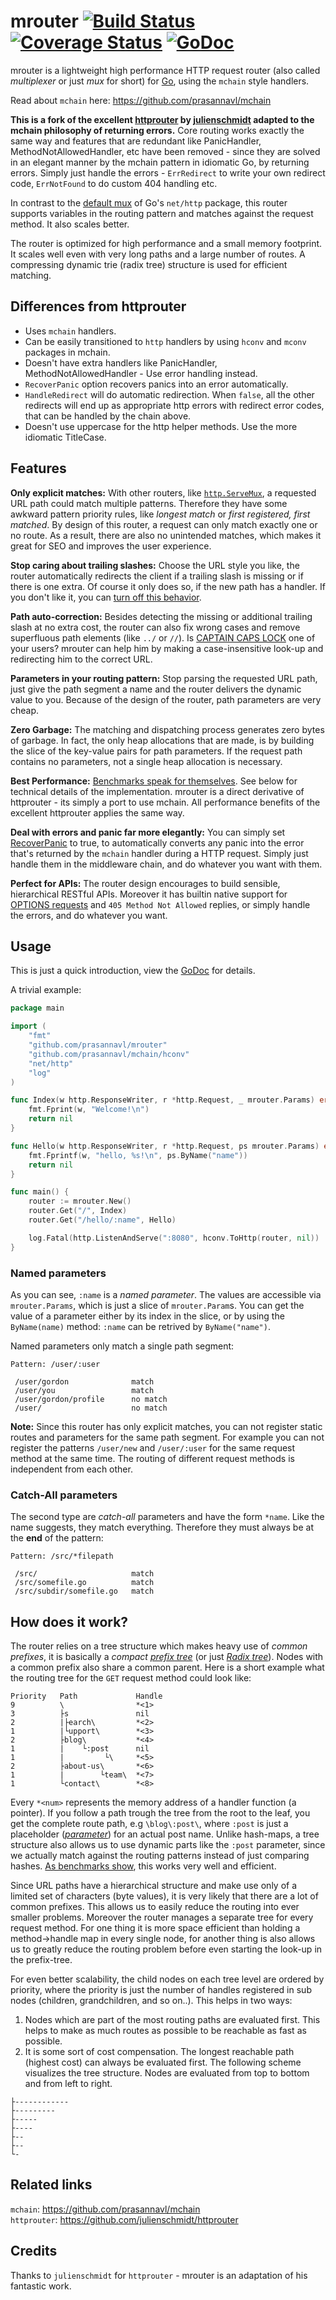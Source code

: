 # mrouter [![Build Status](https://travis-ci.org/prasannavl/mrouter.svg?branch=master)](https://travis-ci.org/prasannavl/mrouter) [![Coverage Status](https://coveralls.io/repos/github/prasannavl/mrouter/badge.svg?branch=master)](https://coveralls.io/github/prasannavl/mrouter?branch=master) [![GoDoc](https://godoc.org/github.com/prasannavl/mrouter?status.svg)](http://godoc.org/github.com/prasannavl/mrouter)

mrouter is a lightweight high performance HTTP request router (also called *multiplexer* or just *mux* for short) for [Go](https://golang.org/), using the `mchain` style handlers.

Read about `mchain` here: https://github.com/prasannavl/mchain

**This is a fork of the excellent [httprouter](https://github.com/julienschmidt/httprouter) by [julienschmidt](https://github.com/julienschmidt) adapted to the mchain philosophy of returning errors.** Core routing works exactly the same way and features that are redundant like PanicHandler, MethodNotAllowedHandler, etc have been removed - since they are solved in an elegant manner by the mchain pattern in idiomatic Go, by returning errors. Simply just handle the errors - `ErrRedirect` to write your own redirect code, `ErrNotFound` to do custom 404 handling etc.

In contrast to the [default mux](https://golang.org/pkg/net/http/#ServeMux) of Go's `net/http` package, this router supports variables in the routing pattern and matches against the request method. It also scales better.

The router is optimized for high performance and a small memory footprint. It scales well even with very long paths and a large number of routes. A compressing dynamic trie (radix tree) structure is used for efficient matching.

## Differences from httprouter

- Uses `mchain` handlers.
- Can be easily transitioned to `http` handlers by using `hconv` and `mconv` packages in mchain.
- Doesn't have extra handlers like PanicHandler, MethodNotAllowedHandler - Use error handling instead.
- `RecoverPanic` option recovers panics into an error automatically.
- `HandleRedirect` will do automatic redirection. When `false`, all the other redirects will end up as appropriate http errors with redirect error codes, that can be handled by the chain above.
- Doesn't use uppercase for the http helper methods. Use the more idiomatic TitleCase.

## Features

**Only explicit matches:** With other routers, like [`http.ServeMux`](https://golang.org/pkg/net/http/#ServeMux), a requested URL path could match multiple patterns. Therefore they have some awkward pattern priority rules, like *longest match* or *first registered, first matched*. By design of this router, a request can only match exactly one or no route. As a result, there are also no unintended matches, which makes it great for SEO and improves the user experience.

**Stop caring about trailing slashes:** Choose the URL style you like, the router automatically redirects the client if a trailing slash is missing or if there is one extra. Of course it only does so, if the new path has a handler. If you don't like it, you can [turn off this behavior](https://godoc.org/github.com/prasannavl/mrouter#Router.RedirectTrailingSlash).

**Path auto-correction:** Besides detecting the missing or additional trailing slash at no extra cost, the router can also fix wrong cases and remove superfluous path elements (like `../` or `//`). Is [CAPTAIN CAPS LOCK](http://www.urbandictionary.com/define.php?term=Captain+Caps+Lock) one of your users? mrouter can help him by making a case-insensitive look-up and redirecting him to the correct URL.

**Parameters in your routing pattern:** Stop parsing the requested URL path, just give the path segment a name and the router delivers the dynamic value to you. Because of the design of the router, path parameters are very cheap.

**Zero Garbage:** The matching and dispatching process generates zero bytes of garbage. In fact, the only heap allocations that are made, is by building the slice of the key-value pairs for path parameters. If the request path contains no parameters, not a single heap allocation is necessary.

**Best Performance:** [Benchmarks speak for themselves](https://github.com/julienschmidt/go-http-routing-benchmark). See below for technical details of the implementation. mrouter is a direct derivative of httprouter - its simply a port to use mchain. All performance benefits of the excellent httprouter applies the same way.

**Deal with errors and panic far more elegantly:** You can simply set [RecoverPanic](https://godoc.org/github.com/prasannavl/mrouter#Router.RecoverPanic) to true, to automatically converts any panic into the error that's returned by the `mchain` handler during a HTTP request. Simply just handle them in the middleware chain, and do whatever you want with them.

**Perfect for APIs:** The router design encourages to build sensible, hierarchical RESTful APIs. Moreover it has builtin native support for [OPTIONS requests](http://zacstewart.com/2012/04/14/http-options-method.html) and `405 Method Not Allowed` replies, or simply handle the errors, and do whatever you want.

## Usage

This is just a quick introduction, view the [GoDoc](http://godoc.org/github.com/prasannavl/mrouter) for details.

A trivial example:

```go
package main

import (
    "fmt"
    "github.com/prasannavl/mrouter"
    "github.com/prasannavl/mchain/hconv"
    "net/http"
    "log"
)

func Index(w http.ResponseWriter, r *http.Request, _ mrouter.Params) error {
    fmt.Fprint(w, "Welcome!\n")
	return nil
}

func Hello(w http.ResponseWriter, r *http.Request, ps mrouter.Params) error {
    fmt.Fprintf(w, "hello, %s!\n", ps.ByName("name"))
	return nil
}

func main() {
    router := mrouter.New()
    router.Get("/", Index)
    router.Get("/hello/:name", Hello)

    log.Fatal(http.ListenAndServe(":8080", hconv.ToHttp(router, nil))
}
```

### Named parameters

As you can see, `:name` is a *named parameter*. The values are accessible via `mrouter.Params`, which is just a slice of `mrouter.Param`s. You can get the value of a parameter either by its index in the slice, or by using the `ByName(name)` method: `:name` can be retrived by `ByName("name")`.

Named parameters only match a single path segment:

```
Pattern: /user/:user

 /user/gordon              match
 /user/you                 match
 /user/gordon/profile      no match
 /user/                    no match
```

**Note:** Since this router has only explicit matches, you can not register static routes and parameters for the same path segment. For example you can not register the patterns `/user/new` and `/user/:user` for the same request method at the same time. The routing of different request methods is independent from each other.

### Catch-All parameters

The second type are *catch-all* parameters and have the form `*name`. Like the name suggests, they match everything. Therefore they must always be at the **end** of the pattern:

```
Pattern: /src/*filepath

 /src/                     match
 /src/somefile.go          match
 /src/subdir/somefile.go   match
```

## How does it work?

The router relies on a tree structure which makes heavy use of *common prefixes*, it is basically a *compact* [*prefix tree*](https://en.wikipedia.org/wiki/Trie) (or just [*Radix tree*](https://en.wikipedia.org/wiki/Radix_tree)). Nodes with a common prefix also share a common parent. Here is a short example what the routing tree for the `GET` request method could look like:

```
Priority   Path             Handle
9          \                *<1>
3          ├s               nil
2          |├earch\         *<2>
1          |└upport\        *<3>
2          ├blog\           *<4>
1          |    └:post      nil
1          |         └\     *<5>
2          ├about-us\       *<6>
1          |        └team\  *<7>
1          └contact\        *<8>
```

Every `*<num>` represents the memory address of a handler function (a pointer). If you follow a path trough the tree from the root to the leaf, you get the complete route path, e.g `\blog\:post\`, where `:post` is just a placeholder ([*parameter*](#named-parameters)) for an actual post name. Unlike hash-maps, a tree structure also allows us to use dynamic parts like the `:post` parameter, since we actually match against the routing patterns instead of just comparing hashes. [As benchmarks show](https://github.com/julienschmidt/go-http-routing-benchmark), this works very well and efficient.

Since URL paths have a hierarchical structure and make use only of a limited set of characters (byte values), it is very likely that there are a lot of common prefixes. This allows us to easily reduce the routing into ever smaller problems. Moreover the router manages a separate tree for every request method. For one thing it is more space efficient than holding a method->handle map in every single node, for another thing is also allows us to greatly reduce the routing problem before even starting the look-up in the prefix-tree.

For even better scalability, the child nodes on each tree level are ordered by priority, where the priority is just the number of handles registered in sub nodes (children, grandchildren, and so on..). This helps in two ways:

1. Nodes which are part of the most routing paths are evaluated first. This helps to make as much routes as possible to be reachable as fast as possible.
2. It is some sort of cost compensation. The longest reachable path (highest cost) can always be evaluated first. The following scheme visualizes the tree structure. Nodes are evaluated from top to bottom and from left to right.

```
├------------
├---------
├-----
├----
├--
├--
└-
```

## Related links

`mchain`: https://github.com/prasannavl/mchain  
`httprouter`: https://github.com/julienschmidt/httprouter  

## Credits

Thanks to `julienschmidt` for `httprouter` - mrouter is an adaptation of his fantastic work.